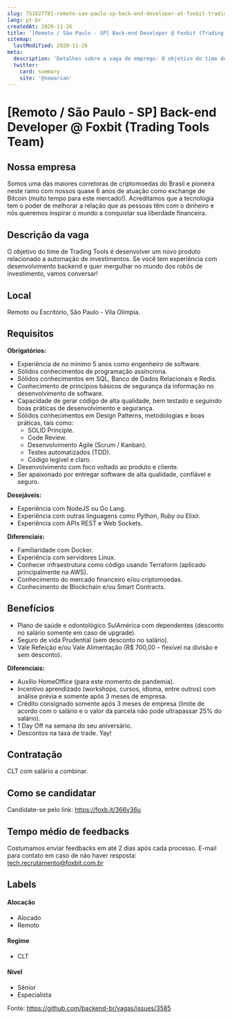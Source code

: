 ```yaml
---
slug: 751627781-remoto-sao-paulo-sp-back-end-developer-at-foxbit-trading-tools-team
lang: pt-br
createdAt: 2020-11-26
title: '[Remoto / São Paulo - SP] Back-end Developer @ Foxbit (Trading Tools Team) - Vaga de Emprego'
sitemap:
  lastModified: 2020-11-26
meta:
  description: 'Detalhes sobre a vaga de emprego: O objetivo do time de Trading Tools é desenvolver um novo produto relacionado a automação de investimentos. Se você tem experiência com desenvolvimento backend e quer mergulhar no mundo dos robôs de investimento, vamos conversar!'
  twitter:
    card: summary
    site: '@nawarian'
---
```


# [Remoto / São Paulo - SP] Back-end Developer @ Foxbit (Trading Tools Team)

## Nossa empresa

Somos uma das maiores corretoras de criptomoedas do Brasil e pioneira neste ramo com nossos quase 6 anos de atuação como exchange de Bitcoin (muito tempo para este mercado!). Acreditamos que a tecnologia tem o poder de melhorar a relação que as pessoas têm com o dinheiro e nós queremos inspirar o mundo a conquistar sua liberdade financeira.

## Descrição da vaga

O objetivo do time de Trading Tools é desenvolver um novo produto relacionado a automação de investimentos. Se você tem experiência com desenvolvimento backend e quer mergulhar no mundo dos robôs de investimento, vamos conversar!

## Local

Remoto ou Escritório, São Paulo - Vila Olímpia.

## Requisitos

**Obrigatórios:**
- Experiência de no mínimo 5 anos como engenheiro de software.
- Sólidos conhecimentos de programação assíncrona.
- Sólidos conhecimentos em SQL, Banco de Dados Relacionais e Redis.
- Conhecimento de princípios básicos de segurança da informação no desenvolvimento de software.
- Capacidade de gerar código de alta qualidade, bem testado e seguindo boas práticas de desenvolvimento e segurança.
- Sólidos conhecimentos em Design Patterns, metodologias e boas práticas, tais como:
  - SOLID Principle.
  - Code Review.
  - Desenvolvimento Agile (Scrum / Kanban).
  - Testes automatizados (TDD).
  - Código legível e claro.
- Desenvolvimento com foco voltado ao produto e cliente.
- Ser apaixonado por entregar software de alta qualidade, confiável e seguro.

**Desejáveis:**
- Experiência com NodeJS ou Go Lang.
- Experiência com outras linguagens como Python, Ruby ou Elixir.
- Experiência com APIs REST e Web Sockets.

**Diferenciais:**
- Familiaridade com Docker.
- Experiência com servidores Linux.
- Conhecer infraestrutura como código usando Terraform (aplicado principalmente na AWS).
- Conhecimento do mercado financeiro e/ou criptomoedas.
- Conhecimento de Blockchain e/ou Smart Contracts.

## Benefícios

- Plano de saúde e odontológico SulAmérica com dependentes (desconto no salário somente em caso de upgrade).
- Seguro de vida Prudential (sem desconto no salário).
- Vale Refeição e/ou Vale Alimentação (R$ 700,00 – flexível na divisão e sem desconto).

**Diferenciais:**
- Auxílio HomeOffice (para este momento de pandemia).
- Incentivo aprendizado (workshops, cursos, idioma, entre outros) com análise prévia e somente após 3 meses de empresa.
- Crédito consignado somente após 3 meses de empresa (limite de acordo com o salário e o valor da parcela não pode ultrapassar 25% do salário).
- 1 Day Off na semana do seu aniversário.
- Descontos na taxa de trade. Yay!

## Contratação

CLT com salário a combinar.

## Como se candidatar

Candidate-se pelo link: https://foxb.it/366v36u

## Tempo médio de feedbacks

Costumamos enviar feedbacks em até 2 dias após cada processo.
E-mail para contato em caso de não haver resposta: tech.recrutamento@foxbit.com.br

## Labels

#### Alocação
- Alocado
- Remoto

#### Regime
- CLT

#### Nível
- Sênior
- Especialista


Fonte: https://github.com/backend-br/vagas/issues/3585